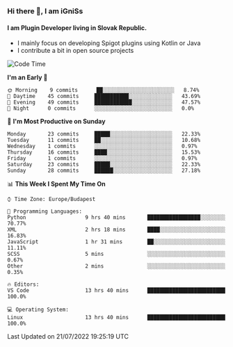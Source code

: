 ### Hi there 👋, I am iGniSs

#### I am Plugin Developer living in Slovak Republic.
- I mainly focus on developing Spigot plugins using Kotlin or Java
- I contribute a bit in open source projects

<!--START_SECTION:waka-->
![Code Time](http://img.shields.io/badge/Code%20Time-840%20hrs%2018%20mins-blue)

**I'm an Early 🐤** 

```text
🌞 Morning    9 commits      ██░░░░░░░░░░░░░░░░░░░░░░░   8.74% 
🌆 Daytime    45 commits     ███████████░░░░░░░░░░░░░░   43.69% 
🌃 Evening    49 commits     ████████████░░░░░░░░░░░░░   47.57% 
🌙 Night      0 commits      ░░░░░░░░░░░░░░░░░░░░░░░░░   0.0%

```
📅 **I'm Most Productive on Sunday** 

```text
Monday       23 commits     █████░░░░░░░░░░░░░░░░░░░░   22.33% 
Tuesday      11 commits     ██░░░░░░░░░░░░░░░░░░░░░░░   10.68% 
Wednesday    1 commits      ░░░░░░░░░░░░░░░░░░░░░░░░░   0.97% 
Thursday     16 commits     ████░░░░░░░░░░░░░░░░░░░░░   15.53% 
Friday       1 commits      ░░░░░░░░░░░░░░░░░░░░░░░░░   0.97% 
Saturday     23 commits     █████░░░░░░░░░░░░░░░░░░░░   22.33% 
Sunday       28 commits     ██████░░░░░░░░░░░░░░░░░░░   27.18%

```


📊 **This Week I Spent My Time On** 

```text
⌚︎ Time Zone: Europe/Budapest

💬 Programming Languages: 
Python                   9 hrs 40 mins       █████████████████░░░░░░░░   70.77% 
XML                      2 hrs 18 mins       ████░░░░░░░░░░░░░░░░░░░░░   16.83% 
JavaScript               1 hr 31 mins        ██░░░░░░░░░░░░░░░░░░░░░░░   11.11% 
SCSS                     5 mins              ░░░░░░░░░░░░░░░░░░░░░░░░░   0.67% 
Other                    2 mins              ░░░░░░░░░░░░░░░░░░░░░░░░░   0.35%

🔥 Editors: 
VS Code                  13 hrs 40 mins      █████████████████████████   100.0%

💻 Operating System: 
Linux                    13 hrs 40 mins      █████████████████████████   100.0%

```


 Last Updated on 21/07/2022 19:25:19 UTC
<!--END_SECTION:waka-->